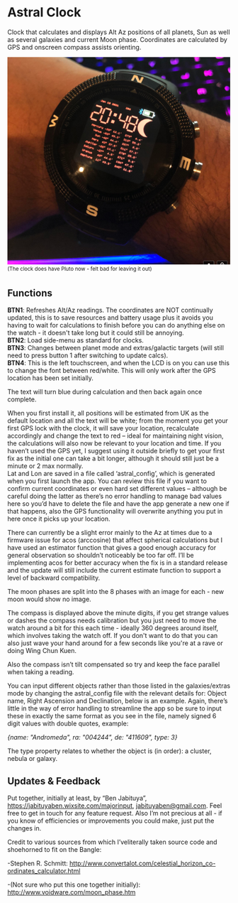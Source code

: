 Astral Clock
============
Clock that calculates and displays Alt Az positions of all planets, Sun as well as several galaxies and current Moon phase. Coordinates are calculated by GPS and onscreen compass assists orienting.

![screenshot](./Example.PNG)  
<sup>(The clock does have Pluto now - felt bad for leaving it out)</sup>

Functions
---------
**BTN1**: Refreshes Alt/Az readings. The coordinates are NOT continually updated, this is to save resources and battery usage plus it avoids you having to wait for calculations to finish before you can do anything else on the watch - it doesn't take long but it could still be annoying.  
**BTN2**: Load side-menu as standard for clocks.  
**BTN3**: Changes between planet mode and extras/galactic targets (will still need to press button 1 after switching to update calcs).  
**BTN4**: This is the left touchscreen, and when the LCD is on you can use this to change the font between red/white. This will only work after the GPS location has been set initially.  

The text will turn blue during calculation and then back again once complete.

When you first install it, all positions will be estimated from UK as the default location and all the text will be white; from the moment you get your first GPS lock with the clock, it will save your location, recalculate accordingly and change the text to red – ideal for maintaining night vision, the calculations will also now be relevant to your location and time. If you haven’t used the GPS yet, I suggest using it outside briefly to get your first fix as the initial one can take a bit longer, although it should still just be a minute or 2 max normally.   
Lat and Lon are saved in a file called ‘astral_config’, which is generated when you first launch the app. You can review this file if you want to confirm current coordinates or even hard set different values – although be careful doing the latter as there’s no error handling to manage bad values here so you’d have to delete the file and have the app generate a new one if that happens, also the GPS functionality will overwrite anything you put in here once it picks up your location.

There can currently be a slight error mainly to the Az at times due to a firmware issue for acos (arccosine) that affect spherical calculations but I have used an estimator function that gives a good enough accuracy for general observation so shouldn’t noticeably be too far off. I’ll be implementing acos for better accuracy when the fix is in a standard release and the update will still include the current estimate function to support a level of backward compatibility.

The moon phases are split into the 8 phases with an image for each - new moon would show no image.

The compass is displayed above the minute digits, if you get strange values or dashes the compass needs calibration but you just need to move the watch around a bit for this each time - ideally 360 degrees around itself, which involves taking the watch off. If you don't want to do that you can also just wave your hand around for a few seconds like you're at a rave or doing Wing Chun Kuen.

Also the compass isn’t tilt compensated so try and keep the face parallel when taking a reading.

You can input different objects rather than those listed in the galaxies/extras mode by changing the astral_config file with the relevant details for: Object name, Right Ascension and Declination, below is an example. Again, there’s little in the way of error handling to streamline the app so be sure to input these in exactly the same format as you see in the file, namely signed 6 digit values with double quotes, example:

*{name: "Andromeda", ra: "004244", de: "411609", type: 3}*

The type property relates to whether the object is (in order): a cluster, nebula or galaxy.

Updates & Feedback
------------------
Put together, initially at least, by “Ben Jabituya”, https://jabituyaben.wixsite.com/majorinput, jabituyaben@gmail.com. Feel free to get in touch for any feature request. Also I’m not precious at all - if you know of efficiencies or improvements you could make, just put the changes in.

Credit to various sources from which I’veliterally taken source code and shoehorned to fit on the Bangle:

-Stephen R. Schmitt:
http://www.convertalot.com/celestial_horizon_co-ordinates_calculator.html

-(Not sure who put this one together initially):
http://www.voidware.com/moon_phase.htm
